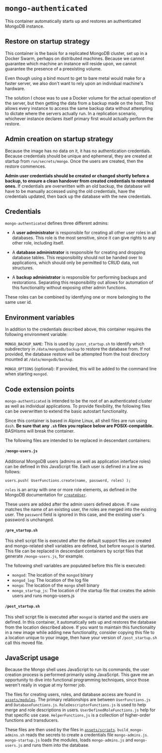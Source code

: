 # `mongo-authenticated`

This container automatically starts up and restores an authenticated MongoDB instance.

## Restore on startup strategy

This container is the basis for a replicated MongoDB cluster, set up in a Docker Swarm, perhaps on distributed machines. Because we cannot guarantee which machine an instance will reside upon, we cannot guarantee the presence of a preexisting volume.

Even though using a bind mount to get to bare metal would make for a faster server, we also don't want to rely upon an individual machine's hardware.

The solution I chose was to use a Docker volume for the actual operation of the server, but then getting the data from a backup made on the host. This allows every instance to access the same backup data without attempting to dictate where the servers actually run. In a replication scenario, whichever instance declares itself primary first would actually perform the restore.

## Admin creation on startup strategy

Because the image has no data on it, it has no authentication credentials. Because credentials should be unique and ephemeral, they are created at startup from `run/secrets/mongo`. Once the users are created, then the restore commences.

**Admin user credentials should be created or changed shortly before a backup, to ensure a clean handover from created credentials to restored ones.** If credentials are overwritten with an old backup, the database will have to be manually accessed using the old credentials, have the credentials updated, then back up the database with the new credentials.

## Credentials

`mongo-authenticated` defines three different admins:

* A **user administrator** is responsible for creating all other user roles in all databases. This role is the most sensitive, since it can give rights to any other role, including itself.

* A **database administrator** is responsible for creating and dropping database tables. This responsibility should not be handed over to applications, which should only be permitted to CRUD data, not structures.

* A **backup administrator** is responsible for performing backups and restorations. Separating this responsibility out allows for automation of this functionality without exposing other admin functions.

These roles can be combined by identfying one or more belonging to the same user id.

## Environment variables

In addition to the credentials described above, this container requires the following environment variable:

`MONGO_BACKUP_NAME`: This is used by `/post_startup.sh` to identify which subdirectory in `/data/mongodb/backup` to restore the database from. If not provided, the database restore will be attempted from the host directory mounted at `/data/mongodb/backup`.

`MONGO_OPTIONS` (optional): If provided, this will be added to the command line when starting `mongod`.

## Code extension points

`mongo-authenticated` is intended to be the root of an authenticated cluster as well as individual applications. To provide flexibility, the following files can be overwritten to extend the basic autostart functionality.

Since this container is based in Alpine Linux, all shell files are run using `dash`. **Be sure that any `.sh` files you replace below are POSIX-compatible.** BASHisms will break the container.

The following files are intended to be replaced in descendant containers:

#### `/mongo-users.js`

Additional MongoDB users (admins as well as application interface roles) can be defined in this JavaScript file. Each user is defined in a line as follows:

```
users.push( UserFunctions.create(name, password, roles) );
```

`roles` is an array with one or more role elements, as defined in the MongoDB documentation for [`createUser`](https://docs.mongodb.com/manual/reference/command/createUser/#roles).

These users are added after the admin users defined above. If `name` matches the name of an existing user, the roles are merged into the existing user. The `password` field is ignored in this case, and the existing user's password is unchanged.

#### `/pre_startup.sh`

This shell script file is executed after the default support files are created and mongo-related shell variables are defined, but before `mongod` is started. This file can be replaced in descendant containers by script files that generate `/mongo-users.js`, for example.

The following shell variables are populated before this file is executed:

* `mongod`: The location of the `mongod` binary
* `mongod_log`: The location of the log file
* `mongo`: The location of the `mongo` shell binary
* `mongo_startup_js`: The location of the startup file that creates the admin users and runs mongo-users.js

#### `/post_startup.sh`

This shell script file is executed after `mongod` is started and the users are defined. In this container, it automatically sets up and restores the database from the location described above. If you want to maintain this functionality in a new image while adding new functionality, consider copying this file to a location unique to your image, then have your version of `/post_startup.sh` call this moved file.

## JavaScript usage

Because the Mongo shell uses JavaScript to run its commands, the user creation process is performed primarily using JavaScript. This gave me an opportunity to dive into functional programming techniques, since those weren't really in vogue at my former job.

The files for creating users, roles, and database access are found in [`assets/modules`](assets/modules). The primary relationships are between `UserFunctions.js` and `DatabaseFunctions.js`. `RoleDescriptorFunctions.js` is used to help merge and role descriptions in users. `UserDefinedRoleFunctions.js` help for that specific use case. `HelperFunctions,js` is a collection of higher-order functions and transducers.

These files are then used by the files in [`assets/scripts`](assets/scripts). `build_mongo-admins.sh` reads the secrets to create a credentials file `mongo-admins.js`. `mongo-startup.js` loads the modules, loads `mongo-admins.js` and `mongo-users.js` and runs them into the database.
